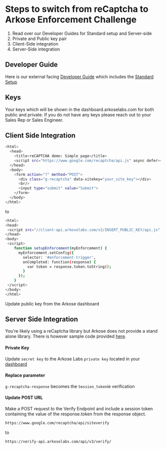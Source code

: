 # Steps to switch from reCaptcha to Arkose Enforcement Challenge

1. Read over our Developer Guides for Standard setup and Server-side 
2. Private and Public key pair
3. Client-Side integration
4. Server-Side integration

## Developer Guide
Here is our external facing [Developer Guide](https://arkoselabs.atlassian.net/wiki/spaces/DG/overview) which includes the [Standard Setup](https://arkoselabs.atlassian.net/wiki/spaces/DG/pages/214176229/Standard+Setup)

## Keys
Your keys which will be shown in the dashboard.arkoselabs.com for both public and private. If you do not have any keys please reach out to your Sales Rep or Sales Engineer. 

## Client Side Integration
```sh
<html>
  <head>
    <title>reCAPTCHA demo: Simple page</title>
    <script src="https://www.google.com/recaptcha/api.js" async defer></script>
  </head>
  <body>
    <form action="?" method="POST">
      <div class="g-recaptcha" data-sitekey="your_site_key"></div>
      <br/>
      <input type="submit" value="Submit">
    </form>
  </body>
</html>
```
to 
```sh
<html>
<head>
 <script src="//client-api.arkoselabs.com/v2/INSERT_PUBLIC_KEY/api.js" data-callback="setupEnforcement" async defer></script>
</head>
<body>
 <script>   
    function setupEnforcement(myEnforcement) {
      myEnforcement.setConfig({ 
        selector: '#enforcement-trigger',
        onCompleted: function(response) {
          var token = response.token.toString();
        }
      });
    }
 </script>
</body>
</html>
```
Update public key from the Arkose dashboard


## Server Side Integration

You're likely using a reCaptcha library but Arkose does not provide a stand alone library. There is however sample code provided [here](https://arkoselabs.atlassian.net/wiki/spaces/DG/pages/266214758/Server-Side+Instructions#Use-the-Verify-Endpoint).

#### Private Key
Update `secret key` to the Arkose Labs `private key` located in your [dashboard](https://dashboard.arkoselabs.com/)


#### Replace parameter
`g-recaptcha-response` becomes the `Session_token`ie verification


#### Update POST URL
Make a POST request to the Verify Endpoint and include a session token containing the value of the response.token from the response object.

```sh
https://www.google.com/recaptcha/api/siteverify
``` 
to 
```sh
https://verify-api.arkoselabs.com/api/v3/verify/
```



